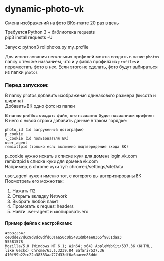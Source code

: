 # dynamic-photo-vk
Смена изображений на фото ВКонтакте 20 раз в день

Требуется Python 3 + библиотека requests  
pip3 install requests -U

Запуск: python3 rollphotos.py my_profile

Для использования нескольких профилей можно создать в папке `photos` папку с тем же названием, что и у файла профиля из
`profiles` и переместить фото в нее. Если этого не сделать, фото будут выбираться из папки `photos`

### Перед запуском:

В папку photos добавить изображения одинакового размера (высота и ширина)  
Добавить ВК одно фото из папки

В папке profiles создать файл, его название будет названием профиля  
В него с новой строки добавить данные в таком порядке:
```
photo_id (id загруженной фотографии)
p_cookie
l_cookie (id пользователя ВК)
user_agent
remixttpid (только если включено подтверждение входа ВК)
```
p_cookie нужно искать в списке куки для домена login.vk.com  
remixttpid в списке куки для домена vk.com  
Например, в chrome куки тут: chrome://settings/siteData  

user_agent нужен именно тот, с которого вы авторизированы ВК  
Посмотреть его можно так:  
1) Нажать f12  
2) Открыть вкладку Network  
3) Выбрать любой пакет  
4) Промотать к request headers  
5) Найти user-agent и скопировать его  

#### Пример файла с настройками:
```
456322547
ce0dde27d6c9d8dc8dfd63aaa50c0b5481d8b4ee8365f9861daa3
55581578
Mozilla/5.0 (Windows NT 6.1; Win64; x64) AppleWebKit/537.36 (KHTML, like Gecko) Chrome/63.0.3239.84 Safari/537.36
410f99b22cc22a38383aa777d33df6a6aaeee83ddd
```
